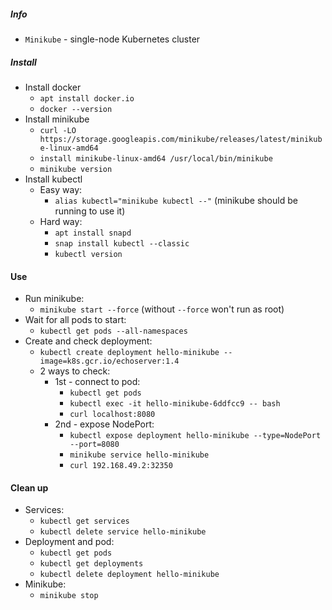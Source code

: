 ##### Info
* `Minikube` - single-node Kubernetes cluster

##### Install
* Install docker
    * `apt install docker.io`
    * `docker --version`
* Install minikube
    * `curl -LO https://storage.googleapis.com/minikube/releases/latest/minikube-linux-amd64`
    * `install minikube-linux-amd64 /usr/local/bin/minikube`
    * `minikube version`
* Install kubectl
    * Easy way:
        * `alias kubectl="minikube kubectl --"` (minikube should be running to use it)
    * Hard way:
        * `apt install snapd`
        * `snap install kubectl --classic`
        * `kubectl version`

#### Use
* Run minikube:
    * `minikube start --force` (without `--force` won't run as root)
* Wait for all pods to start:
    * `kubectl get pods --all-namespaces`
* Create and check deployment:
    * `kubectl create deployment hello-minikube --image=k8s.gcr.io/echoserver:1.4`
    * 2 ways to check:
        * 1st - connect to pod:
            * `kubectl get pods`
            * `kubectl exec -it hello-minikube-6ddfcc9 -- bash`
            * `curl localhost:8080`
        * 2nd - expose NodePort:
            * `kubectl expose deployment hello-minikube --type=NodePort --port=8080`
            * `minikube service hello-minikube`
            * `curl 192.168.49.2:32350`

#### Clean up
* Services:
    * `kubectl get services`
    * `kubectl delete service hello-minikube`
* Deployment and pod:
    * `kubectl get pods`
    * `kubectl get deployments`
    * `kubectl delete deployment hello-minikube`
* Minikube:
    * `minikube stop`